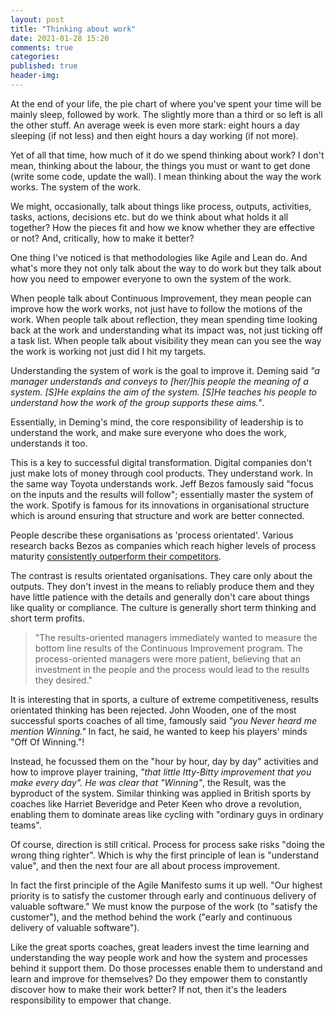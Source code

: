 ```yaml
---
layout: post
title: "Thinking about work"
date: 2021-01-28 15:20
comments: true
categories: 
published: true
header-img: 
---
```


At the end of your life, the pie chart of where you've spent your time will be mainly sleep, followed by work. The slightly more than a third or so left is all the other stuff. An average week is even more stark: eight hours a day sleeping (if not less) and then eight hours a day working (if not more).

Yet of all that time, how much of it do we spend thinking about work? I don't mean, thinking about the labour, the things you must or want to get done (write some code, update the wall). I mean thinking about the way the work works. The system of the work.

We might, occasionally, talk about things like process, outputs, activities, tasks, actions, decisions etc. but do we think about what holds it all together? How the pieces fit and how we know whether they are effective or not? And, critically, how to make it better?

One thing I've noticed is that methodologies like Agile and Lean do. And what's more they not only talk about the way to do work but they talk about how you need to empower everyone to own the system of the work. 

When people talk about Continuous Improvement, they mean people can improve how the work works, not just have to follow the motions of the work. When people talk about reflection, they mean spending time looking back at the work and understanding what its impact was, not just ticking off a task list. When people talk about visibility they mean can you see the way the work is working not just did I hit my targets.

Understanding the system of work is the goal to improve it. Deming said _"a manager understands and conveys to [her/]his people the meaning of a system. [S]He explains the aim of the system. [S]He teaches his people to understand how the work of the group supports these aims."_. 

Essentially, in Deming's mind, the core responsibility of leadership is to understand the work, and make sure everyone who does the work, understands it too.

This is a key to successful digital transformation. Digital companies don't just make lots of money through cool products. They understand work. In the same way Toyota understands work. Jeff Bezos famously said "focus on the inputs and the results will follow"; essentially master the system of the work. Spotify is famous for its innovations in organisational structure which is around ensuring that structure and work are better connected. 

People describe these organisations as 'process orientated'. Various research backs Bezos as companies which reach higher levels of process maturity [consistently outperform their competitors](https://www.researchgate.net/publication/250769467_The_Impact_of_Business_Process_Orientation_on_Organizational_Performance).

The contrast is results orientated organisations. They care only about the outputs. They don't invest in the means to reliably produce them and they have little patience with the details and generally don't care about things like quality or compliance. The culture is generally short term thinking and short term profits.

> "The results-oriented managers immediately wanted to measure the bottom line results of the Continuous Improvement program. The process-oriented managers were more patient, believing that an investment in the people and the process would lead to the results they desired."

It is interesting that in sports, a culture of extreme competitiveness, results orientated thinking has been rejected. John Wooden, one of the most successful sports coaches of all time, famously said _"you Never heard me mention Winning."_ In fact, he said, he wanted to keep his players' minds "Off Of Winning."! 

Instead, he focussed them on the "hour by hour, day by day" activities and how to improve player training, _"that little Itty-Bitty improvement that you make every day". He was clear that "Winning"_, the Result, was the byproduct of the system. Similar thinking was applied in British sports by coaches like Harriet Beveridge and Peter Keen who drove a revolution, enabling them to dominate areas like cycling with "ordinary guys in ordinary teams".

Of course, direction is still critical. Process for process sake risks "doing the wrong thing righter". Which is why the first principle of lean is "understand value", and then the next four are all about process improvement.

In fact the first principle of the Agile Manifesto sums it up well. "Our highest priority is to satisfy the customer through early and continuous delivery of valuable software." We must know the purpose of the work (to "satisfy the customer"), and the method behind the work ("early and continuous delivery of valuable software").

Like the great sports coaches, great leaders invest the time learning and understanding the way people work and how the system and processes behind it support them. Do those processes enable them to understand and learn and improve for themselves? Do they empower them to constantly discover how to make their work better? If not, then it's the leaders responsibility to empower that change.